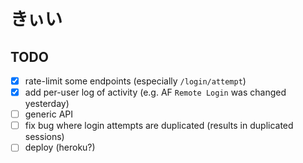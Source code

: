 # きぃい

## TODO

- [x] rate-limit some endpoints (especially `/login/attempt`)
- [x] add per-user log of activity (e.g. AF `Remote Login` was changed yesterday)
- [ ] generic API
- [ ] fix bug where login attempts are duplicated (results in duplicated sessions)
- [ ] deploy (heroku?)
